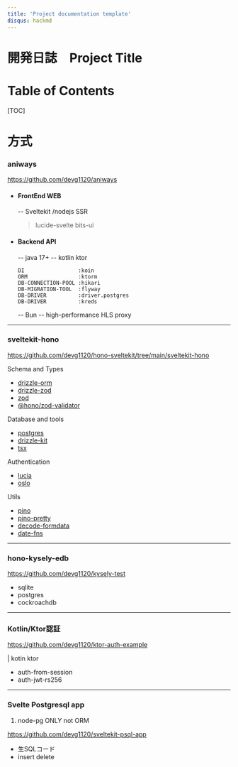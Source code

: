 ```yaml
---
title: 'Project documentation template'
disqus: hackmd
---
```


開発日誌　Project Title
===

# Table of Contents

[TOC]


# 方式

### aniways

https://github.com/devg1120/aniways

- #### FrontEnd WEB
     -- Sveltekit /nodejs    SSR
     > lucide-svelte
     > bits-ui
- #### Backend API
     -- java 17+
     -- kotlin ktor
     ```
     DI                 :koin
     ORM                :ktorm
     DB-CONNECTION-POOL :hikari
     DB-MIGRATION-TOOL  :flyway
     DB-DRIVER          :driver.postgres
     DB-DRIVER          :kreds
     ```
     -- Bun
     -- high-performance HLS proxy 
     
---
### sveltekit-hono

https://github.com/devg1120/hono-sveltekit/tree/main/sveltekit-hono

Schema and Types

- [drizzle-orm]()
- [drizzle-zod]()
- [zod]()
- [@hono/zod-validator]()

Database and tools

- [postgres]()
- [drizzle-kit]()
- [tsx]()

Authentication

- [lucia]()
- [oslo]()

Utils

- [pino]()
- [pino-pretty]()
- [decode-formdata]()
- [date-fns]()

---
### hono-kysely-edb

https://github.com/devg1120/kysely-test

- sqlite
- postgres
- cockroachdb


---

### Kotlin/Ktor認証

https://github.com/devg1120/ktor-auth-example

| kotin  ktor

- auth-from-session
- auth-jwt-rs256


---
### Svelte Postgresql app

1. node-pg ONLY   not ORM

  https://github.com/devg1120/sveltekit-psql-app

   - 生SQLコード
   - insert delete


